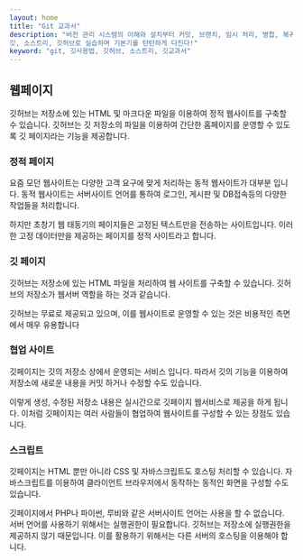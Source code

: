 ```yaml
---
layout: home
title: "Git 교과서"
description: "버전 관리 시스템의 이해와 설치부터 커밋, 브랜치, 임시 처리, 병합, 복귀, 서브모듈, 태그까지
깃, 소스트리, 깃허브로 실습하며 기본기를 탄탄하게 다진다!"
keyword: "git, 깃사용법, 깃허브, 소스트리, 깃교과서"
---
```

## 웹페이지
깃허브는 저장소에 있는 HTML 및 마크다운 파일을 이용하여 정적 웹사이트를 구축할 수 있습니다. 
깃허브는 깃 저장소의 파일을 이용하여 간단한 홈페이지를 운영할 수 있도록 깃 페이지라는 기능을 제공합니다.

### 정적 페이지
요즘 모던 웹사이트는 다양한 고객 요구에 맞게 처리하는 동적 웹사이트가 대부분 입니다. 동적 웹사이트는 서버사이트 언어를 통하여 로그인, 게시판 및 DB접속등의 다양한 작업들을 처리합니다.

하지만 초창기 웹 태동기의 페이지들은 고정된 텍스트만을 전송하는 사이트입니다. 이러한 고정 데이터만을 제공하는 페이지를 정적 사이트라고 합니다.

### 깃 페이지
깃허브는 저장소에 있는 HTML 파일을 처리하여 웹 사이트를 구축할 수 있습니다. 깃허브의 저장소가 웹서버 역할을 하는 것과 같습니다.

깃허브는 무료로 제공되고 있으며, 이를 웹사이트로 운영할 수 있는 것은 비용적인 측면에서 매우 유용합니다

### 협업 사이트
깃페이지는 깃의 저장소 상에서 운영되는 서비스 입니다. 따라서 깃의 기능을 이용하여 저장소에 새로운 내용을 커밋 하거나 수정할 수도 있습니다.

이렇게 생성, 수정된 저장소 내용은 실시간으로 깃페이지 웹서비스로 제공을 하게 됩니다. 이처럼 깃페이지는 여러 사람들이 협업하여 웹사이트를 구성할 수 있는 장점도 있습니다.

### 스크립트
깃페이지는 HTML 뿐만 아니라 CSS 및 자바스크립트도 호스팅 처리할 수 있습니다. 자바스크립트를 이용하여 클라이언트 브라우저에서 동작하는 동적인 화면을 구성할 수도 있습니다.

깃페이지에서 PHP나 파이썬, 루비와 같은 서버사이트 언어는 사용을 할 수 없습니다. 서버 언어를 사용하기 위해서는 실행권한이 필요합니다. 깃허브는 저장소에 실행권한을 제공하지 않기 때문입니다. 이를 활용하기 위해서는 다른 서버의 호스팅을 이용해야 합니다.

